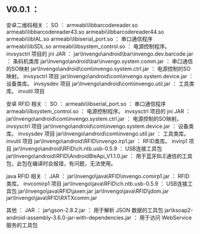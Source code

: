 ﻿V0.0.1 ：
------
安卓二维码相关 ：
	SO ：
		armeabi\libbarcodereader.so
		armeabi\libbarcodereader43.so
		armeabi\libbarcodereader44.so
		armeabi\libIAL.so
		armeabi\libiserial_port.so ： 串口通信程序
		armeabi\libSDL.so
		armeabi\libsystem_control.so ： 电源控制程序。 invsysctrl 项目的 jni
	JAR ：
		jar\Invengo\android\bar\invengo.dev.barcode.jar ： 条码机类库
		jar\Invengo\android\bar\invengo.system.comm.jar ： 串口通信的SO映射
		jar\Invengo\android\com\invengo.system.ctrl.jar ： 电源控制的SO映射。 invsysctrl 项目
		jar\Invengo\android\com\invengo.system.device.jar ： 设备类库。 invsysdev 项目
		jar\Invengo\android\com\invengo.util.jar ： 工具类库。 invutil 项目

安卓 RFID 相关 ：
	SO ：
		armeabi\libserial_port.so ： 串口通信程序
		armeabi\libsystem_control.so ： 电源控制程序。 invsysctrl 项目的 jni
	JAR ：
		jar\Invengo\android\com\invengo.system.ctrl.jar ： 电源控制的SO映射。 invsysctrl 项目
		jar\Invengo\android\com\invengo.system.device.jar ： 设备类库。 invsysdev 项目
		jar\Invengo\android\com\invengo.util.jar ： 工具类库。 invutil 项目
		jar\Invengo\android\RFID\invengo.irp1.jar ： RFID类库。 invirp1 项目
		jar\Invengo\android\RFID\ch.ntb.usb-0.5.9 ： USB连接工具包
		jar\Invengo\android\RFID\AndroidBleApi_V1.1.0.jar ： 用于蓝牙BLE通信的工具包，此包在编译时会报错，有问题，无法使用。

java RFID 相关 ：
	JAR ：
		jar\Invengo\java\RFID\invengo.comirp1.jar ： RFID类库。 invcomirp1 项目
		jar\Invengo\java\RFID\ch.ntb.usb-0.5.9 ： USB连接工具包
		jar\Invengo\java\RFID\jaxen.jar
		jar\Invengo\java\RFID\jdom.jar
		jar\Invengo\java\RFID\RXTXcomm.jar

其他 ：
	JAR ：
		jar\gson-2.8.2.jar ： 用于解析 JSON 数据的工具包
		jar\ksoap2-android-assembly-3.6.0-jar-with-dependencies.jar ： 用于访问 WebService 服务的工具包